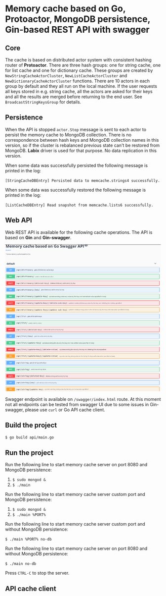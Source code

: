 # Memory cache based on Go, Protoactor, MongoDB persistence, Gin-based REST API with swagger

## Core

The cache is based on distributed actor system with consistent hashing router of **Protoactor**. There are three hash groups: one for string cache, one for list cache and one for dictionary cache. These groups are created by `NewStringCacheActorCluster`, `NewListCacheActorCluster` and `NewDictionaryCacheActorCluster` functions. There are 10 actors in each group by default and they all run on the local machine. If the user requests all keys stored in e.g. string cache, all the actors are asked for their keys and all the results are merged before returning to the end user. See `BroadcastStringKeysGroup` for details.

## Persistence

When the API is stopped `actor.Stop` message is sent to each actor to persist the memory cache to MongoDB collection. There is no correspondence between hash keys and MongoDB collection names in this version, so if the cluster is rebalanced previous state can't be restored from MongoDB. **Labix** driver is used for that purpose. No data replication in this version.

When some data was successfully persisted the following message is printed in the log:

`[StringCacheDBEntry] Persisted data to memcache.strings4 successfully.`

When some data was successfully restored the following message is printed in the log:

`[ListCacheDBEntry] Read snapshot from memcache.lists6 successfully.`

## Web API

Web REST API is available for the following cache operations. The API is based on **Gin** and **Gin-swagger**.

![swagger](https://raw.githubusercontent.com/VitalKrasilnikau/memcache/master/swagger.png)

Swagger endpoint is available on `/swagger/index.html` route.
At this moment not all endpoints can be tested from swagger UI due to some issues in Gin-swagger, please use `curl` or Go API cache client.

## Build the project

`$ go build api/main.go`

## Run the project

Run the following line to start memory cache server on port 8080 and MongoDB persistence:

1. `$ sudo mongod &`
1. `$ ./main`

Run the following line to start memory cache server custom port and MongoDB persistence:

1. `$ sudo mongod &`
1. `$ ./main %PORT%`

Run the following line to start memory cache server custom port and without MongoDB persistence:

`$ ./main %PORT% no-db`

Run the following line to start memory cache server on port 8080 and without MongoDB persistence:

`$ ./main no-db`

Press `CTRL-C` to stop the server.

## API cache client